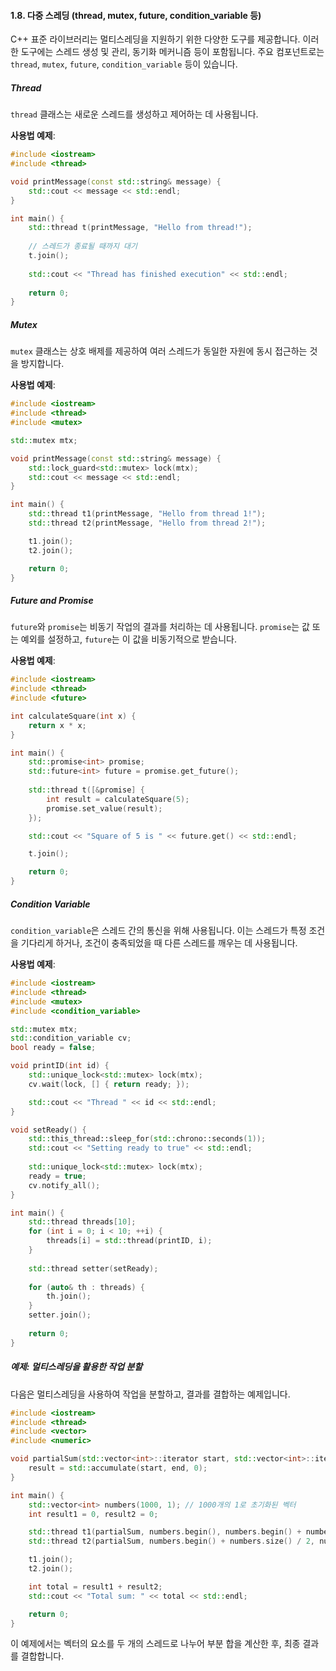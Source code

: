 #### 1.8. 다중 스레딩 (thread, mutex, future, condition_variable 등)

C++ 표준 라이브러리는 멀티스레딩을 지원하기 위한 다양한 도구를 제공합니다. 이러한 도구에는 스레드 생성 및 관리, 동기화 메커니즘 등이 포함됩니다. 주요 컴포넌트로는 `thread`, `mutex`, `future`, `condition_variable` 등이 있습니다.

##### Thread
`thread` 클래스는 새로운 스레드를 생성하고 제어하는 데 사용됩니다.

**사용법 예제**:

```cpp
#include <iostream>
#include <thread>

void printMessage(const std::string& message) {
    std::cout << message << std::endl;
}

int main() {
    std::thread t(printMessage, "Hello from thread!");
    
    // 스레드가 종료될 때까지 대기
    t.join();
    
    std::cout << "Thread has finished execution" << std::endl;
    
    return 0;
}
```

##### Mutex
`mutex` 클래스는 상호 배제를 제공하여 여러 스레드가 동일한 자원에 동시 접근하는 것을 방지합니다.

**사용법 예제**:

```cpp
#include <iostream>
#include <thread>
#include <mutex>

std::mutex mtx;

void printMessage(const std::string& message) {
    std::lock_guard<std::mutex> lock(mtx);
    std::cout << message << std::endl;
}

int main() {
    std::thread t1(printMessage, "Hello from thread 1!");
    std::thread t2(printMessage, "Hello from thread 2!");

    t1.join();
    t2.join();

    return 0;
}
```

##### Future and Promise
`future`와 `promise`는 비동기 작업의 결과를 처리하는 데 사용됩니다. `promise`는 값 또는 예외를 설정하고, `future`는 이 값을 비동기적으로 받습니다.

**사용법 예제**:

```cpp
#include <iostream>
#include <thread>
#include <future>

int calculateSquare(int x) {
    return x * x;
}

int main() {
    std::promise<int> promise;
    std::future<int> future = promise.get_future();
    
    std::thread t([&promise] {
        int result = calculateSquare(5);
        promise.set_value(result);
    });

    std::cout << "Square of 5 is " << future.get() << std::endl;

    t.join();

    return 0;
}
```

##### Condition Variable
`condition_variable`은 스레드 간의 통신을 위해 사용됩니다. 이는 스레드가 특정 조건을 기다리게 하거나, 조건이 충족되었을 때 다른 스레드를 깨우는 데 사용됩니다.

**사용법 예제**:

```cpp
#include <iostream>
#include <thread>
#include <mutex>
#include <condition_variable>

std::mutex mtx;
std::condition_variable cv;
bool ready = false;

void printID(int id) {
    std::unique_lock<std::mutex> lock(mtx);
    cv.wait(lock, [] { return ready; });

    std::cout << "Thread " << id << std::endl;
}

void setReady() {
    std::this_thread::sleep_for(std::chrono::seconds(1));
    std::cout << "Setting ready to true" << std::endl;
    
    std::unique_lock<std::mutex> lock(mtx);
    ready = true;
    cv.notify_all();
}

int main() {
    std::thread threads[10];
    for (int i = 0; i < 10; ++i) {
        threads[i] = std::thread(printID, i);
    }
    
    std::thread setter(setReady);
    
    for (auto& th : threads) {
        th.join();
    }
    setter.join();
    
    return 0;
}
```

##### 예제: 멀티스레딩을 활용한 작업 분할

다음은 멀티스레딩을 사용하여 작업을 분할하고, 결과를 결합하는 예제입니다.

```cpp
#include <iostream>
#include <thread>
#include <vector>
#include <numeric>

void partialSum(std::vector<int>::iterator start, std::vector<int>::iterator end, int& result) {
    result = std::accumulate(start, end, 0);
}

int main() {
    std::vector<int> numbers(1000, 1); // 1000개의 1로 초기화된 벡터
    int result1 = 0, result2 = 0;

    std::thread t1(partialSum, numbers.begin(), numbers.begin() + numbers.size() / 2, std::ref(result1));
    std::thread t2(partialSum, numbers.begin() + numbers.size() / 2, numbers.end(), std::ref(result2));

    t1.join();
    t2.join();

    int total = result1 + result2;
    std::cout << "Total sum: " << total << std::endl;

    return 0;
}
```

이 예제에서는 벡터의 요소를 두 개의 스레드로 나누어 부분 합을 계산한 후, 최종 결과를 결합합니다.
